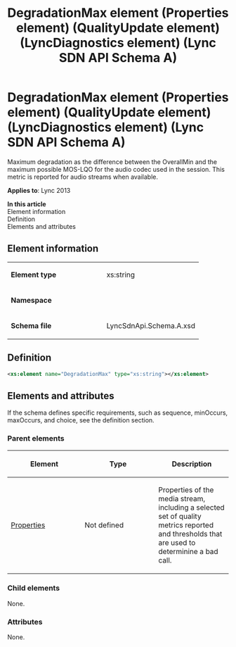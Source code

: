 ﻿---
title: DegradationMax element (Properties element) (QualityUpdate element) (LyncDiagnostics element) (Lync SDN API Schema A)
TOCTitle: DegradationMax element
ms:assetid: 54c05f82-cce2-94e6-8641-71606d2cd19a
ms:mtpsurl: https://msdn.microsoft.com/en-us/library/Dn455025(v=office.15)
ms:contentKeyID: 57260895
ms.date: 07/24/2014
mtps_version: v=office.15
dev_langs:
- xml
---

# DegradationMax element (Properties element) (QualityUpdate element) (LyncDiagnostics element) (Lync SDN API Schema A)

Maximum degradation as the difference between the OverallMin and the maximum possible MOS-LQO for the audio codec used in the session. This metric is reported for audio streams when available.


**Applies to**: Lync 2013

**In this article**  
Element information  
Definition  
Elements and attributes  

## Element information

<table>
<colgroup>
<col style="width: 50%" />
<col style="width: 50%" />
</colgroup>
<tbody>
<tr class="odd">
<td><p><strong>Element type</strong></p></td>
<td><p>xs:string</p></td>
</tr>
<tr class="even">
<td><p><strong>Namespace</strong></p></td>
<td><p></p></td>
</tr>
<tr class="odd">
<td><p><strong>Schema file</strong></p></td>
<td><p>LyncSdnApi.Schema.A.xsd</p></td>
</tr>
</tbody>
</table>


## Definition

``` xml
<xs:element name="DegradationMax" type="xs:string"></xs:element>
```

## Elements and attributes

If the schema defines specific requirements, such as sequence, minOccurs, maxOccurs, and choice, see the definition section.

### Parent elements

<table>
<colgroup>
<col style="width: 33%" />
<col style="width: 33%" />
<col style="width: 33%" />
</colgroup>
<thead>
<tr class="header">
<th><p>Element</p></th>
<th><p>Type</p></th>
<th><p>Description</p></th>
</tr>
</thead>
<tbody>
<tr class="odd">
<td><p><a href="properties-element-qualityupdate-element-sdn-api-schema-a.md">Properties</a></p></td>
<td><p>Not defined</p></td>
<td><p>Properties of the media stream, including a selected set of quality metrics reported and thresholds that are used to determinine a bad call.</p></td>
</tr>
</tbody>
</table>


### Child elements

None.

### Attributes

None.

